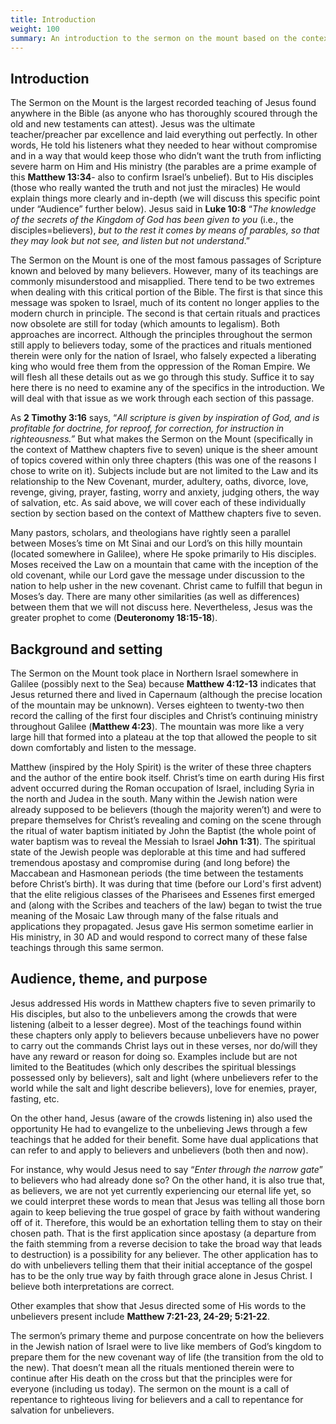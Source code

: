 ```yaml
---
title: Introduction
weight: 100
summary: An introduction to the sermon on the mount based on the context of Matthew chapters five to seven. Covered here is the introduction, background, setting, audience, theme, and purpose.  
---
```



## **Introduction**

The Sermon on the Mount is the largest recorded teaching of Jesus found anywhere in the Bible (as anyone who has thoroughly scoured through the old and new testaments can attest). Jesus was the ultimate teacher/preacher par excellence and laid everything out perfectly. In other words, He told his listeners what they needed to hear without compromise and in a way that would keep those who didn’t want the truth from inflicting severe harm on Him and His ministry (the parables are a prime example of this **Matthew 13:34**- also to confirm Israel’s unbelief). But to His disciples (those who really wanted the truth and not just the miracles) He would explain things more clearly and in-depth (we will discuss this specific point under “Audience” further below). Jesus said in **Luke 10:8** “*The knowledge of the secrets of the Kingdom of God has been given to you* (i.e., the disciples=believers), *but to the rest it comes by means of parables, so that they may look but not see, and listen but not understand*.” 

The Sermon on the Mount is one of the most famous passages of Scripture known and beloved by many believers. However, many of its teachings are commonly misunderstood and misapplied. There tend to be two extremes when dealing with this critical portion of the Bible. The first is that since this message was spoken to Israel, much of its content no longer applies to the modern church in principle. The second is that certain rituals and practices now obsolete are still for today (which amounts to legalism). Both approaches are incorrect. Although the principles throughout the sermon still apply to believers today, some of the practices and rituals mentioned therein were only for the nation of Israel, who falsely expected a liberating king who would free them from the oppression of the Roman Empire. We will flesh all these details out as we go through this study. Suffice it to say here there is no need to examine any of the specifics in the introduction. We will deal with that issue as we work through each section of this passage. 

As **2 Timothy 3:16** says, “*All scripture is given by inspiration of God, and is profitable for doctrine, for reproof, for correction, for instruction in righteousness.”* But what makes the Sermon on the Mount (specifically in the context of Matthew chapters five to seven) unique is the sheer amount of topics covered within only three chapters (this was one of the reasons I chose to write on it). Subjects include but are not limited to the Law and its relationship to the New Covenant, murder, adultery, oaths, divorce, love, revenge, giving, prayer, fasting, worry and anxiety, judging others, the way of salvation, etc. As said above, we will cover each of these individually section by section based on the context of Matthew chapters five to seven. 

Many pastors, scholars, and theologians have rightly seen a parallel between Moses’s time on Mt Sinai and our Lord’s on this hilly mountain (located somewhere in Galilee), where He spoke primarily to His disciples. Moses received the Law on a mountain that came with the inception of the old covenant, while our Lord gave the message under discussion to the nation to help usher in the new covenant. Christ came to fulfill that begun in Moses’s day. There are many other similarities (as well as differences) between them that we will not discuss here. Nevertheless, Jesus was the greater prophet to come (**Deuteronomy 18:15-18**). 

## **Background and setting** 

The Sermon on the Mount took place in Northern Israel somewhere in Galilee (possibly next to the Sea) because **Matthew 4:12-13** indicates that Jesus returned there and lived in Capernaum (although the precise location of the mountain may be unknown). Verses eighteen to twenty-two then record the calling of the first four disciples and Christ’s continuing ministry throughout Galilee (**Matthew 4:23**). The mountain was more like a very large hill that formed into a plateau at the top that allowed the people to sit down comfortably and listen to the message. 

Matthew (inspired by the Holy Spirit) is the writer of these three chapters and the author of the entire book itself. Christ’s time on earth during His first advent occurred during the Roman occupation of Israel, including Syria in the north and Judea in the south. Many within the Jewish nation were already supposed to be believers (though the majority weren’t) and were to prepare themselves for Christ’s revealing and coming on the scene through the ritual of water baptism initiated by John the Baptist (the whole point of water baptism was to reveal the Messiah to Israel **John 1:31**). The spiritual state of the Jewish people was deplorable at this time and had suffered tremendous apostasy and compromise during (and long before) the Maccabean and Hasmonean periods (the time between the testaments before Christ’s birth). It was during that time (before our Lord's first advent) that the elite religious classes of the Pharisees and Essenes first emerged and (along with the Scribes and teachers of the law) began to twist the true meaning of the Mosaic Law through many of the false rituals and applications they propagated. Jesus gave His sermon sometime earlier in His ministry, in 30 AD and would respond to correct many of these false teachings through this same sermon.  

## **Audience, theme, and purpose**  

Jesus addressed His words in Matthew chapters five to seven primarily to His disciples, but also to the unbelievers among the crowds that were listening (albeit to a lesser degree). Most of the teachings found within these chapters only apply to believers because unbelievers have no power to carry out the commands Christ lays out in these verses, nor do/will they have any reward or reason for doing so. Examples include but are not limited to the Beatitudes (which only describes the spiritual blessings possessed only by believers), salt and light (where unbelievers refer to the world while the salt and light describe believers), love for enemies, prayer, fasting, etc. 

On the other hand, Jesus (aware of the crowds listening in) also used the opportunity He had to evangelize to the unbelieving Jews through a few teachings that he added for their benefit. Some have dual applications that can refer to and apply to believers and unbelievers (both then and now). 

For instance, why would Jesus need to say “*Enter through the narrow gate*” to believers who had already done so? On the other hand, it is also true that, as believers, we are not yet currently experiencing our eternal life yet, so we could interpret these words to mean that Jesus was telling all those born again to keep believing the true gospel of grace by faith without wandering off of it. Therefore, this would be an exhortation telling them to stay on their chosen path. That is the first application since apostasy (a departure from the faith stemming from a reverse decision to take the broad way that leads to destruction) is a possibility for any believer. The other application has to do with unbelievers telling them that their initial acceptance of the gospel has to be the only true way by faith through grace alone in Jesus Christ. I believe both interpretations are correct. 

Other examples that show that Jesus directed some of His words to the unbelievers present include **Matthew 7:21-23, 24-29; 5:21-22**. 

The sermon’s primary theme and purpose concentrate on how the believers in the Jewish nation of Israel were to live like members of God’s kingdom to prepare them for the new covenant way of life (the transition from the old to the new). That doesn’t mean all the rituals mentioned therein were to continue after His death on the cross but that the principles were for everyone (including us today). The sermon on the mount is a call of repentance  to righteous living for believers and a call to repentance for salvation for unbelievers. 